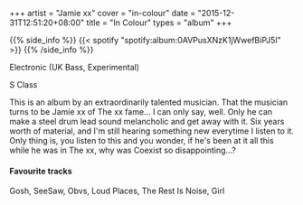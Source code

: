 +++
artist = "Jamie xx"
cover = "in-colour"
date = "2015-12-31T12:51:20+08:00"
title = "In Colour"
types = "album"
+++

{{% side_info %}}
{{< spotify "spotify:album:0AVPusXNzK1jWwefBiPJ5I" >}}
{{% /side_info %}}

Electronic (UK Bass, Experimental)

S Class

This is an album by an extraordinarily talented musician. That the musician turns to be Jamie xx of The xx fame... I can only say, well. Only he can make a steel drum lead sound melancholic and get away with it. Six years worth of material, and I'm still hearing something new everytime I listen to it. Only thing is, you listen to this and you wonder, if he's been at it all this while he was in The xx, why was Coexist so disappointing...?

#### Favourite tracks

Gosh, SeeSaw, Obvs, Loud Places, The Rest Is Noise, Girl
